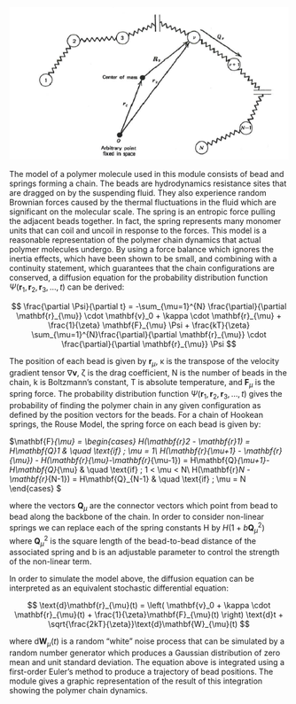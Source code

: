 

![](<./Bead spring model.png>)

The model of a polymer molecule used in this module consists of bead and springs forming a chain.  The beads are hydrodynamics resistance sites that are dragged on by the suspending fluid.  They also experience random Brownian forces caused by the thermal fluctuations in the fluid which are significant on the molecular scale.  The spring is an entropic force pulling the adjacent beads together.  In fact, the spring represents many monomer units that can coil and uncoil in response to the forces.  This model is a reasonable representation of the polymer chain dynamics that actual polymer molecules undergo.  By using a force balance which ignores the inertia effects, which have been shown to be small, and combining with a continuity statement, which guarantees that the chain configurations are conserved, a diffusion equation for the probability distribution function $\Psi(\mathbf{r}_1,\mathbf{r}_2,\mathbf{r}_3,\ldots,t)$ can be derived:

$$
\frac{\partial \Psi}{\partial t} = -\sum_{\mu=1}^{N} \frac{\partial}{\partial \mathbf{r}_{\mu}} \cdot \mathbf{v}_0 + \kappa \cdot \mathbf{r}_{\mu} + \frac{1}{\zeta} \mathbf{F}_{\mu} \Psi + \frac{kT}{\zeta} \sum_{\mu=1}^{N}\frac{\partial}{\partial \mathbf{r}_{\mu}} \cdot \frac{\partial}{\partial \mathbf{r}_{\mu}} \Psi
$$

The position of each bead is given by $\mathbf{r}_{\mu}$, &kappa; is the transpose of the velocity gradient tensor $\nabla{\mathbf{v}}$, &zeta; is the drag coefficient, N is the number of beads in the chain, k is Boltzmann’s constant, T is absolute temperature, and $\mathbf{F}_{\mu}$ is the spring force.  The probability distribution function $\Psi(\mathbf{r}_1,\mathbf{r}_2,\mathbf{r}_3,\ldots,t)$ gives the probability of finding the polymer chain in any given configuration as defined by the position vectors for the beads.  For a chain of Hookean springs, the Rouse Model, the spring force on each bead is given by:

$\mathbf{F}_{\mu} =
  \begin{cases}
     H(\mathbf{r}_2 - \mathbf{r}_1) = H\mathbf{Q}_1 & \quad \text{if} \; \mu = 1\\
     H(\mathbf{r}_{\mu+1} - \mathbf{r}_{\mu}) - H(\mathbf{r}_{\mu}-\mathbf{r}_{\mu-1}) = H\mathbf{Q}_{\mu+1}-H\mathbf{Q}_{\mu} & \quad \text{if} \; 1 < \mu < N\\
     H(\mathbf{r}_N - \mathbf{r}_{N-1}) = H\mathbf{Q}_{N-1} & \quad \text{if} \; \mu = N
  \end{cases}
$

where the vectors $\mathbf{Q}_{\mu}$ are the connector vectors which point from bead to bead along the backbone of the chain.  In order to consider non-linear springs we can replace each of the spring constants H by $H(1+b\mathbf{Q}^2_{\mu})$ where $\mathbf{Q}^2_{\mu}$ is the square length of the bead-to-bead distance of the associated spring and b is an adjustable parameter to control the strength of the non-linear term.

In order to simulate the model above, the diffusion equation can be interpreted as an equivalent stochastic differential equation:

$$
\text{d}\mathbf{r}_{\mu}(t) = \left( \mathbf{v}_0 + \kappa \cdot \mathbf{r}_{\mu}(t) + \frac{1}{\zeta}\mathbf{F}_{\mu}(t) \right) \text{d}t + \sqrt{\frac{2kT}{\zeta}}\text{d}\mathbf{W}_{\mu}(t)
$$

where $\text{d}\mathbf{W}_{\mu}(t)$ is a random “white” noise process that can be simulated by a random number generator which produces a Gaussian distribution of zero mean and unit standard deviation.  The equation above is integrated using a first-order Euler’s method to produce a trajectory of bead positions.  The module gives a graphic representation of the result of this integration showing the polymer chain dynamics.